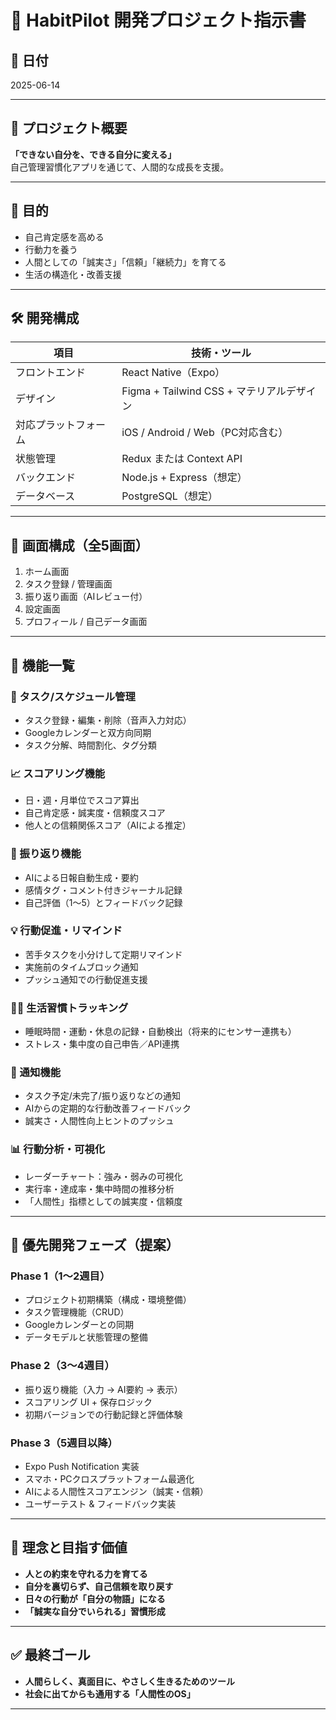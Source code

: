 # 📘 HabitPilot 開発プロジェクト指示書

## 📅 日付
2025-06-14

---

## 🎯 プロジェクト概要
**「できない自分を、できる自分に変える」**  
自己管理習慣化アプリを通じて、人間的な成長を支援。

---

## 🧭 目的
- 自己肯定感を高める
- 行動力を養う
- 人間としての「誠実さ」「信頼」「継続力」を育てる
- 生活の構造化・改善支援

---

## 🛠 開発構成

| 項目              | 技術・ツール                                    |
|-------------------|--------------------------------------------------|
| フロントエンド     | React Native（Expo）                            |
| デザイン           | Figma + Tailwind CSS + マテリアルデザイン       |
| 対応プラットフォーム | iOS / Android / Web（PC対応含む）              |
| 状態管理           | Redux または Context API                        |
| バックエンド       | Node.js + Express（想定）                        |
| データベース       | PostgreSQL（想定）                               |

---

## 📱 画面構成（全5画面）

1. ホーム画面  
2. タスク登録 / 管理画面  
3. 振り返り画面（AIレビュー付）  
4. 設定画面  
5. プロフィール / 自己データ画面  

---

## 🔧 機能一覧

### 📅 タスク/スケジュール管理
- タスク登録・編集・削除（音声入力対応）  
- Googleカレンダーと双方向同期  
- タスク分解、時間割化、タグ分類  

### 📈 スコアリング機能
- 日・週・月単位でスコア算出  
- 自己肯定感・誠実度・信頼度スコア  
- 他人との信頼関係スコア（AIによる推定）  

### 🔁 振り返り機能
- AIによる日報自動生成・要約  
- 感情タグ・コメント付きジャーナル記録  
- 自己評価（1〜5）とフィードバック記録  

### 💡 行動促進・リマインド
- 苦手タスクを小分けして定期リマインド  
- 実施前のタイムブロック通知  
- プッシュ通知での行動促進支援  

### 🧘‍♂️ 生活習慣トラッキング
- 睡眠時間・運動・休息の記録・自動検出（将来的にセンサー連携も）  
- ストレス・集中度の自己申告／API連携  

### 🔔 通知機能
- タスク予定/未完了/振り返りなどの通知  
- AIからの定期的な行動改善フィードバック  
- 誠実さ・人間性向上ヒントのプッシュ  

### 📊 行動分析・可視化
- レーダーチャート：強み・弱みの可視化  
- 実行率・達成率・集中時間の推移分析  
- 「人間性」指標としての誠実度・信頼度  

---

## 🚧 優先開発フェーズ（提案）

### Phase 1（1〜2週目）
- プロジェクト初期構築（構成・環境整備）  
- タスク管理機能（CRUD）  
- Googleカレンダーとの同期  
- データモデルと状態管理の整備  

### Phase 2（3〜4週目）
- 振り返り機能（入力 → AI要約 → 表示）  
- スコアリング UI + 保存ロジック  
- 初期バージョンでの行動記録と評価体験  

### Phase 3（5週目以降）
- Expo Push Notification 実装  
- スマホ・PCクロスプラットフォーム最適化  
- AIによる人間性スコアエンジン（誠実・信頼）  
- ユーザーテスト & フィードバック実装  

---

## 🧠 理念と目指す価値

- **人との約束を守れる力を育てる**
- **自分を裏切らず、自己信頼を取り戻す**
- **日々の行動が「自分の物語」になる**
- **「誠実な自分でいられる」習慣形成**

---

## ✅ 最終ゴール

- **人間らしく、真面目に、やさしく生きるためのツール**
- **社会に出てからも通用する「人間性のOS」**

---
